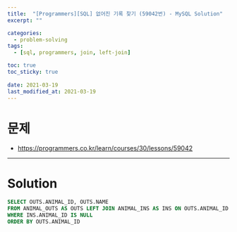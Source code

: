 ```yaml
---
title:  "[Programmers][SQL] 없어진 기록 찾기 (59042번) - MySQL Solution"
excerpt: ""

categories:
  - problem-solving
tags:
  - [sql, programmers, join, left-join]

toc: true
toc_sticky: true
 
date: 2021-03-19
last_modified_at: 2021-03-19
---
```


# 문제
- https://programmers.co.kr/learn/courses/30/lessons/59042

---

# Solution

``` sql
SELECT OUTS.ANIMAL_ID, OUTS.NAME
FROM ANIMAL_OUTS AS OUTS LEFT JOIN ANIMAL_INS AS INS ON OUTS.ANIMAL_ID = INS.ANIMAL_ID
WHERE INS.ANIMAL_ID IS NULL
ORDER BY OUTS.ANIMAL_ID
```
